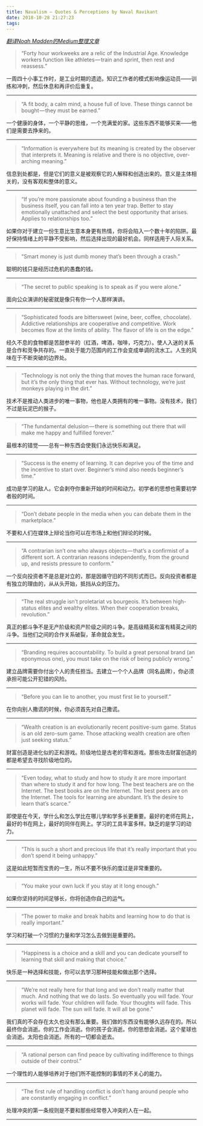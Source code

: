 ```yaml
---
title: Navalism — Quotes & Perceptions by Naval Ravikant
date: 2018-10-28 21:27:23
tags:
---
```

[*翻译Noah Madden的Medium整理文章*](https://medium.com/@noahmadden/navalism-quotes-perceptions-by-naval-ravikant-a5fd60ac5788)
>“Forty hour workweeks are a relic of the Industrial Age. Knowledge workers function like athletes — train and sprint, then rest and reassess.”

一周四十小事工作时，是工业时期的遗迹。知识工作者的模式影响像运动员——训练和冲刺，然后休息和再评价后重复。

* * *
>“A fit body, a calm mind, a house full of love. These things cannot be bought — they must be earned.”

一个健康的身体，一个平静的思维，一个充满爱的家。这些东西不能够买来——他们是需要去挣来的。

* * *
>“Information is everywhere but its meaning is created by the observer that interprets it. Meaning is relative and there is no objective, over-arching meaning.”

信息到处都是，但是它们的意义是被观察它的人解释和创造出来的。意义是主体相关的，没有客观和整体的意义。

* * *
>“If you’re more passionate about founding a business than the business itself, you can fall into a ten year trap. Better to stay emotionally unattached and select the best opportunity that arises. Applies to relationships too.”

如果你对于建立一份生意比生意本身更有热情，你将会陷入一个数十年的陷阱。最好保持情绪上的平静不受影响，然后选择出现的最好机会。同样适用于人际关系。

* * *
>“Smart money is just dumb money that’s been through a crash.”

聪明的钱只是经历过危机的愚蠢的钱。

* * *
>“The secret to public speaking is to speak as if you were alone.”

面向公众演讲的秘密就是像只有你一个人那样演讲。

* * *
>“Sophisticated foods are bittersweet (wine, beer, coffee, chocolate). Addictive relationships are cooperative and competitive. Work becomes flow at the limits of ability. The flavor of life is on the edge.”

经久不息的食物都是苦甜参半的（红酒，啤酒，咖啡，巧克力）。使人入迷的关系是合作和竞争共存的。一直处于能力范围内的工作会变成单调的流水工。人生的风味在于不断突破的边界处。

* * *
>“Technology is not only the thing that moves the human race forward, but it’s the only thing that ever has. Without technology, we’re just monkeys playing in the dirt.”

技术不是推动人类进步的唯一事物，他也是人类拥有的唯一事物。没有技术，我们不过是玩泥巴的猴子。

* * *
>“The fundamental delusion — there is something out there that will make me happy and fulfilled forever.”

最根本的错觉——总有一种东西会使我们永远快乐和满足。

* * *
>“Success is the enemy of learning. It can deprive you of the time and the incentive to start over. Beginner’s mind also needs beginner’s time.”

成功是学习的敌人。它会剥夺你重新开始的时间和动力。初学者的思想也需要初学者般的时间。

* * *
>“Don’t debate people in the media when you can debate them in the marketplace.”

不要和人们在媒体上辩论当你可以在市场上和他们辩论的时候。

* * *
>“A contrarian isn’t one who always objects — that’s a confirmist of a different sort. A contrarian reasons independently, from the ground up, and resists pressure to conform.”

一个反向投资者不是总是对立的，那是因循守旧的不同形式而已。反向投资者都是有独立的理由的，从从头开始，抵挡从众的压力。

* * *
>“The real struggle isn’t proletariat vs bourgeois. It’s between high-status elites and wealthy elites. When their cooperation breaks, revolution.”

真正的都斗争不是无产阶级和资产阶级之间的斗争。是高级精英和富有精英之间的斗争。当他们之间的合作关系破裂，革命就会发生。

* * *
>“Branding requires accountability. To build a great personal brand (an eponymous one), you must take on the risk of being publicly wrong.”

建立品牌需要你付出个人的责任担当。去建立一个个人品牌（同名品牌），你必须承担可能公开犯错的风险。

* * *
>“Before you can lie to another, you must first lie to yourself.”

在你向别人撒谎的时候，你必须首先对自己撒谎。

* * *
>“Wealth creation is an evolutionarily recent positive-sum game. Status is an old zero-sum game. Those attacking wealth creation are often just seeking status.”

财富创造是进化似的正和游戏。阶级地位是古老的零和游戏。那些攻击财富创造的都是希望去寻找阶级地位的。

* * *
>“Even today, what to study and how to study it are more important than where to study it and for how long. The best teachers are on the Internet. The best books are on the Internet. The best peers are on the Internet. The tools for learning are abundant. It’s the desire to learn that’s scarce.”

即使是在今天，学什么和怎么学比在哪儿学和学多长更重要。最好的老师在网上，最好的书在网上，最好的同伴在网上。学习的工具丰富多样。缺乏的是学习的动力。

* * *

>“This is such a short and precious life that it’s really important that you don’t spend it being unhappy.”

这是如此短暂而宝贵的一生，所以不要不快乐的度过是非常重要的。

* * *
>“You make your own luck if you stay at it long enough.”

如果你坚持的时间足够长，你将创造你自己的运气。

* * *
>“The power to make and break habits and learning how to do that is really important.”

学习和打破一个习惯的力量和学习怎么去做到是重要的。

* * *
>“Happiness is a choice and a skill and you can dedicate yourself to learning that skill and making that choice.”

快乐是一种选择和技能，你可以去学习那种技能和做出那个选择。

* * *
>“We’re not really here for that long and we don’t really matter that much. And nothing that we do lasts. So eventually you will fade. Your works will fade. Your children will fade. Your thoughts will fade. This planet will fade. The sun will fade. It will all be gone.”

我们真的不会存在太久也没有那么重要。我们做的东西没有能够久远存在的。所以最终你会消逝。你的工作会消逝。你的孩子会消逝。你的思想会消逝。这个星球也会消逝。太阳也会消逝。所有的一切都会逝去。

* * *
>“A rational person can find peace by cultivating indifference to things outside of their control.”

一个理性的人能够培养对于他们所不能控制的事情的不关心的能力。

* * *
>“The first rule of handling conflict is don’t hang around people who are constantly engaging in conflict.”

处理冲突的第一条规则是不要和那些经常卷入冲突的人在一起。

* * *


